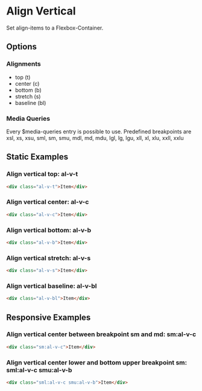 # Align Vertical

Set align-items to a Flexbox-Container.

## Options

### Alignments

- top (t)
- center (c)
- bottom (b)
- stretch (s)
- baseline (bl)

### Media Queries

Every \$media-queries entry is possible to use. Predefined breakpoints are xsl, xs, xsu, sml, sm, smu, mdl, md, mdu, lgl, lg, lgu, xll, xl, xlu, xxll, xxlu

## Static Examples

### Align vertical top: **al-v-t**

```html
<div class="al-v-t">Item</div>
```

### Align vertical center: **al-v-c**

```html
<div class="al-v-c">Item</div>
```

### Align vertical bottom: **al-v-b**

```html
<div class="al-v-b">Item</div>
```

### Align vertical stretch: **al-v-s**

```html
<div class="al-v-s">Item</div>
```

### Align vertical baseline: **al-v-bl**

```html
<div class="al-v-bl">Item</div>
```

## Responsive Examples

### Align vertical center between breakpoint sm and md: **sm:al-v-c**

```html
<div class="sm:al-v-c">Item</div>
```

### Align vertical center lower and bottom upper breakpoint sm: **sml:al-v-c smu:al-v-b**

```html
<div class="sml:al-v-c smu:al-v-b">Item</div>
```
